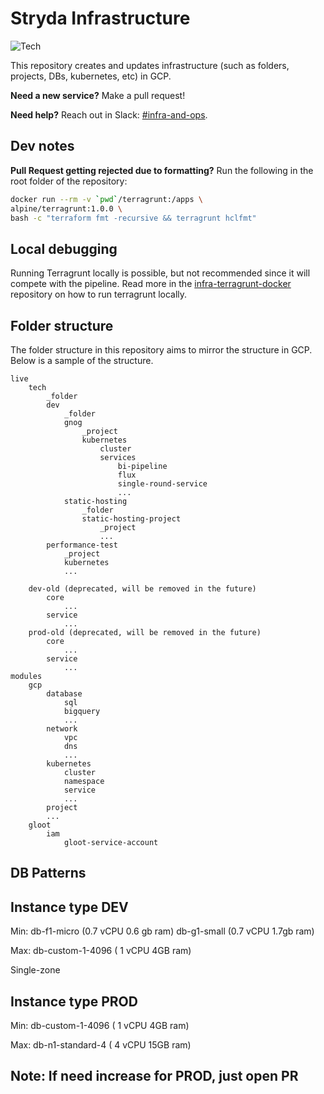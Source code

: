 # Stryda Infrastructure

![Tech](https://github.com/g-loot/infra-terragrunt/workflows/Tech/badge.svg)

This repository creates and updates infrastructure (such as folders, projects, DBs, kubernetes, etc) in GCP.

**Need a new service?** Make a pull request!

**Need help?** Reach out in Slack: [#infra-and-ops](https://gloot.slack.com/archives/CQPKF00CR).

## Dev notes

**Pull Request getting rejected due to formatting?** Run the following in the root folder of the repository:

``` bash
docker run --rm -v `pwd`/terragrunt:/apps \
alpine/terragrunt:1.0.0 \
bash -c "terraform fmt -recursive && terragrunt hclfmt"
```

## Local debugging

Running Terragrunt locally is possible, but not recommended since it will compete with the pipeline. Read more in the [infra-terragrunt-docker](https://github.com/g-loot/infra-terragrunt-docker) repository on how to run terragrunt locally.

## Folder structure

The folder structure in this repository aims to mirror the structure in GCP. Below is a sample of the structure.

``` text
live
    tech
        _folder
        dev
            _folder
            gnog
                _project
                kubernetes
                    cluster
                    services
                        bi-pipeline
                        flux
                        single-round-service
                        ...
            static-hosting
                _folder
                static-hosting-project
                    _project
                    ...
        performance-test
            _project
            kubernetes
            ...

    dev-old (deprecated, will be removed in the future)
        core
            ...
        service
            ...
    prod-old (deprecated, will be removed in the future)
        core
            ...
        service
            ...
modules
    gcp
        database
            sql
            bigquery
            ...
        network
            vpc
            dns
            ...
        kubernetes
            cluster
            namespace
            service
            ...
        project
        ...
    gloot
        iam
            gloot-service-account
```
## DB Patterns

## Instance type DEV

Min: db-f1-micro (0.7 vCPU 0.6 gb ram) db-g1-small (0.7 vCPU 1.7gb ram)

Max: db-custom-1-4096 ( 1 vCPU 4GB ram)

Single-zone


## Instance type PROD

Min: db-custom-1-4096 ( 1 vCPU 4GB ram)

Max: db-n1-standard-4  ( 4 vCPU 15GB ram)

## Note: If need increase for PROD,  just open PR
